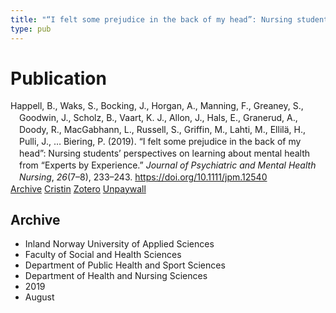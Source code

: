 ```yaml
---
title: "“I felt some prejudice in the back of my head”: Nursing students’ perspectives on learning about mental health from “Experts by Experience”"
type: pub
---
```

<h1>Publication</h1>
<article id="csl-bib-container-E8CMZDJV" class="csl-bib-container">
  <div class="csl-bib-body" style="line-height: 1.35; padding-left: 1em; text-indent:-1em;">
  <div class="csl-entry">Happell, B., Waks, S., Bocking, J., Horgan, A., Manning, F., Greaney, S., Goodwin, J., Scholz, B., Vaart, K. J., Allon, J., Hals, E., Granerud, A., Doody, R., MacGabhann, L., Russell, S., Griffin, M., Lahti, M., Ellil&#xE4;, H., Pulli, J., &#x2026; Biering, P. (2019). &#x201C;I felt some prejudice in the back of my head&#x201D;: Nursing students&#x2019; perspectives on learning about mental health from &#x201C;Experts by Experience.&#x201D; <i>Journal of Psychiatric and Mental Health Nursing</i>, <i>26</i>(7&#x2013;8), 233&#x2013;243. <a href="https://doi.org/10.1111/jpm.12540">https://doi.org/10.1111/jpm.12540</a></div>
</div>
  <div class="csl-bib-buttons">
    <a href="#taxonomy-article-E8CMZDJV" class="csl-bib-button">Archive</a>
    <a href="https://app.cristin.no/results/show.jsf?id=1718715" alt="Cristin URL" class="csl-bib-button">Cristin</a>
    <a href="http://zotero.org/groups/5022929/items/E8CMZDJV" alt="Zotero URL" class="csl-bib-button">Zotero</a>
    <a href="http://minerva-access.unimelb.edu.au/bitstreams/b14ecf85-0883-5621-b62a-7acef60fe84c/download" class="csl-bib-button">Unpaywall</a>
  </div>
  <div id="csl-bib-meta-container-E8CMZDJV"></div>
</article>
<div id="csl-bib-meta-E8CMZDJV" class="csl-bib-meta">
  <article id="taxonomy-article-E8CMZDJV" class="taxonomy-article">
    <h1>Archive</h1>
    <ul>
      <li>Inland Norway University of Applied Sciences</li>
      <li>Faculty of Social and Health Sciences</li>
      <li>Department of Public Health and Sport Sciences</li>
      <li>Department of Health and Nursing Sciences</li>
      <li>2019</li>
      <li>August</li>
    </ul>
  </article>
</div>

